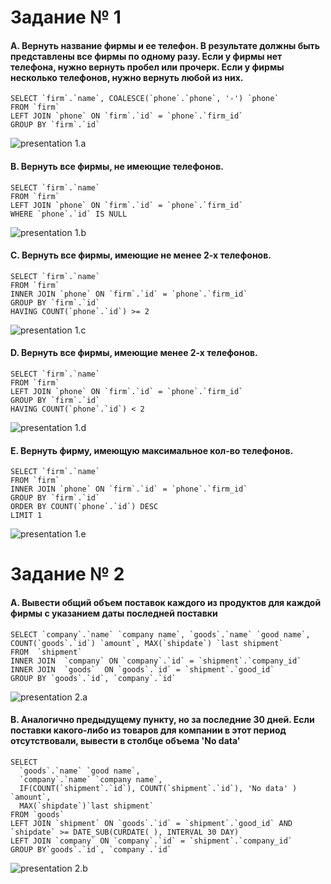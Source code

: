 # Задание № 1

#### A. Вернуть название фирмы и ее телефон. В результате должны быть представлены         все фирмы по одному разу. Если у фирмы нет телефона, нужно вернуть пробел или прочерк. Если у фирмы несколько телефонов, нужно вернуть любой из них.
```
SELECT `firm`.`name`, COALESCE(`phone`.`phone`, '-') `phone`
FROM `firm`
LEFT JOIN `phone` ON `firm`.`id` = `phone`.`firm_id`
GROUP BY `firm`.`id`
```
![presentation 1.a](http://dl4.joxi.net/drive/2020/09/17/0026/1186/1746082/82/62f1e64e61.jpg)

#### B. Вернуть все фирмы, не имеющие телефонов.
```
SELECT `firm`.`name`
FROM `firm`
LEFT JOIN `phone` ON `firm`.`id` = `phone`.`firm_id`
WHERE `phone`.`id` IS NULL
```
![presentation 1.b](http://dl4.joxi.net/drive/2020/09/17/0026/1186/1746082/82/825515049e.jpg)

#### C. Вернуть все фирмы, имеющие не менее 2-х телефонов.
```
SELECT `firm`.`name`
FROM `firm`
INNER JOIN `phone` ON `firm`.`id` = `phone`.`firm_id`
GROUP BY `firm`.`id`
HAVING COUNT(`phone`.`id`) >= 2
```
![presentation 1.c](http://dl4.joxi.net/drive/2020/09/17/0026/1186/1746082/82/44a75d8857.jpg)

#### D. Вернуть все фирмы, имеющие менее 2-х телефонов.
```
SELECT `firm`.`name`
FROM `firm`
LEFT JOIN `phone` ON `firm`.`id` = `phone`.`firm_id`
GROUP BY `firm`.`id`
HAVING COUNT(`phone`.`id`) < 2
```
![presentation 1.d](http://joxi.ru/LmGM9ZoHleJMNA.jpg)

#### E. Вернуть фирму, имеющую максимальное кол-во телефонов.
```
SELECT `firm`.`name`
FROM `firm`
INNER JOIN `phone` ON `firm`.`id` = `phone`.`firm_id`
GROUP BY `firm`.`id`
ORDER BY COUNT(`phone`.`id`) DESC
LIMIT 1
```
![presentation 1.e](http://dl3.joxi.net/drive/2020/09/17/0026/1186/1746082/82/e2d72c4af2.jpg)


# Задание № 2
#### A. Вывести общий объем поставок каждого из продуктов для каждой фирмы с указанием даты последней поставки
```
SELECT `company`.`name` `company name`, `goods`.`name` `good name`, COUNT(`goods`.`id`) `amount`, MAX(`shipdate`) `last shipment`
FROM  `shipment`
INNER JOIN  `company` ON `company`.`id` = `shipment`.`company_id`
INNER JOIN  `goods`  ON `goods`.`id` = `shipment`.`good_id`
GROUP BY `goods`.`id`, `company`.`id`
```
![presentation 2.a](http://dl3.joxi.net/drive/2020/09/17/0026/1186/1746082/82/46a44cdff1.jpg)

#### B. Аналогично предыдущему пункту, но за последние 30 дней. Если поставки               какого-либо из товаров для компании в этот период отсутствовали, вывести в столбце объема 'No data'
```
SELECT
  `goods`.`name` `good name`,
  `company`.`name` `company name`,
  IF(COUNT(`shipment`.`id`), COUNT(`shipment`.`id`), 'No data' ) `amount`,
  MAX(`shipdate`)`last shipment`
FROM `goods`
LEFT JOIN `shipment` ON `goods`.`id` = `shipment`.`good_id` AND `shipdate` >= DATE_SUB(CURDATE( ), INTERVAL 30 DAY)
LEFT JOIN `company` ON `company`.`id` = `shipment`.`company_id`
GROUP BY`goods`.`id`, `company`.`id`
```
![presentation 2.b](http://dl3.joxi.net/drive/2020/09/17/0026/1186/1746082/82/e4d96fcb39.jpg)
